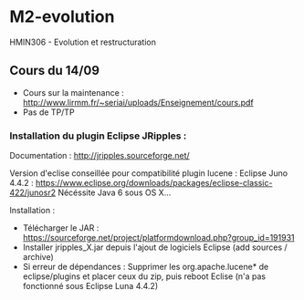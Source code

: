 # M2-evolution
HMIN306 - Evolution et restructuration

## Cours du 14/09

- Cours sur la maintenance : http://www.lirmm.fr/~seriai/uploads/Enseignement/cours.pdf
- Pas de TP/TP

### Installation du plugin Eclipse JRipples : 

Documentation : http://jripples.sourceforge.net/  

Version d'eclise conseillée pour compatibilité plugin lucene : Eclipse Juno 4.4.2 : https://www.eclipse.org/downloads/packages/eclipse-classic-422/junosr2
Nécéssite Java 6 sous OS X...

Installation :
  - Télécharger le JAR : https://sourceforge.net/project/platformdownload.php?group_id=191931
  - Installer jripples_X.jar depuis l'ajout de logiciels Eclipse (add sources / archive)
  - Si erreur de dépendances : Supprimer les org.apache.lucene* de eclipse/plugins et placer ceux du zip, puis reboot Eclise (n'a pas fonctionné sous Eclipse Luna 4.4.2)
